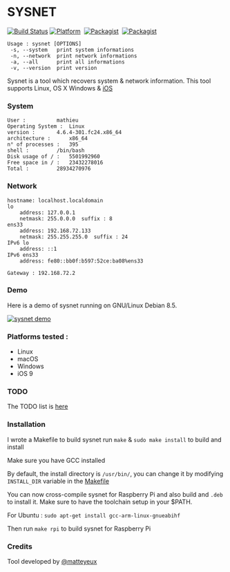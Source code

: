 # SYSNET

[![Build Status](https://travis-ci.org/matteyeux/sysnet.svg?branch=master)](https://travis-ci.org/matteyeux/sysnet)
[![Platform](https://img.shields.io/badge/platform-multiples-yellowgreen.svg)](https://github.com/matteyeux/sysnet#platforms-tested-) 
[![Packagist](https://img.shields.io/badge/license-MIT-orange.svg)](https://github.com/matteyeux/sysnet/blob/master/LICENSE)&nbsp;
[![Packagist](https://img.shields.io/badge/contact-matteyeux-blue.svg)](https://twitter.com/matteyeux) 

```
Usage : sysnet [OPTIONS]
 -s, --system   print system informations
 -n, --network  print network informations
 -a, --all      print all informations
 -v, --version  print version
```

Sysnet is a tool which recovers system & network information.
This tool supports Linux, OS X Windows & [iOS](https://github.com/theos/theos)

###  System 

```
User : 			mathieu
Operating System :	Linux
version :		4.6.4-301.fc24.x86_64
architecture : 		x86_64
n° of processes : 	395
shell : 		/bin/bash
Disk usage of / : 	5501992960 
Free space in / : 	23432278016
Total : 		28934270976

```

### Network

```
hostname: localhost.localdomain
lo
	address: 127.0.0.1
	netmask: 255.0.0.0	suffix : 8
ens33
	address: 192.168.72.133
	netmask: 255.255.255.0	suffix : 24
IPv6 lo
	address: ::1
IPv6 ens33
	address: fe80::bb0f:b597:52ce:ba08%ens33

Gateway : 192.168.72.2
```



### Demo

Here is a demo of sysnet running on GNU/Linux Debian 8.5. 

[![sysnet demo](https://asciinema.org/a/6jo8dd7d66ljrso5xon8ob5ub.png)](https://asciinema.org/a/6jo8dd7d66ljrso5xon8ob5ub)

### Platforms tested :

- Linux
- macOS
- Windows
- iOS 9

### TODO

The TODO list is [here](https://github.com/matteyeux/sysnet/projects/1)

### Installation 

I wrote a Makefile to build sysnet run `make` & `sudo make install` to build and install

Make sure you have GCC installed

By default, the install directory is `/usr/bin/`, you can change it by modifying `INSTALL_DIR` variable in the [Makefile](https://github.com/matteyeux/sysnet/blob/master/Makefile#L4) 

You can now cross-compile sysnet for Raspberry Pi and also build and `.deb` to install it. 
Make sure to have the toolchain setup in your $PATH.

For Ubuntu : `sudo apt-get install gcc-arm-linux-gnueabihf`

Then run `make rpi` to build sysnet for Raspberry Pi <br>

### Credits

Tool developed by [@matteyeux](https://twitter.com/matteyeux)
